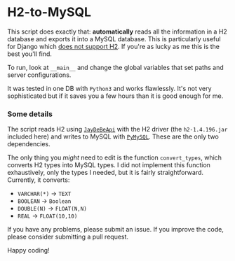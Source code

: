 # H2-to-MySQL

This script does exactly that: **automatically** reads all the information in a H2 database and exports it into a MySQL database. This is particularly useful for Django which [does not support H2](https://stackoverflow.com/questions/46671380/django-admin-interface-for-h2-database). If you're as lucky as me this is the best you'll find.

To run, look at `__main__` and change the global variables that set paths and server configurations.

It was tested in one DB with `Python3` and works flawlessly. It's not very sophisticated but if it saves you a few hours than it is good enough for me.

### Some details

The script reads H2 using [`JayDeBeApi`](https://pypi.python.org/pypi/JayDeBeApi/) with the H2 driver (the `h2-1.4.196.jar` included here) and writes to MySQL with [`PyMySQL`](https://github.com/PyMySQL/PyMySQL). These are the only two dependencies.

The only thing you *might* need to edit is the function `convert_types`, which converts H2 types into MySQL types. I did not implement this function exhaustively, only the types I needed, but it is fairly straightforward. Currently, it converts:

* `VARCHAR(*)` -> `TEXT`
* `BOOLEAN` -> `Boolean`
* `DOUBLE(N)` -> `FLOAT(N,N)`
* `REAL` -> `FLOAT(10,10)`

If you have any problems, please submit an issue. If you improve the code, please consider submitting a pull request.

Happy coding!

